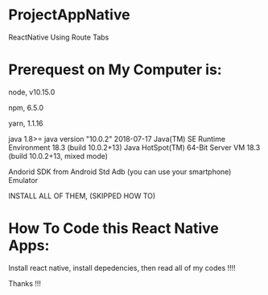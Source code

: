 # ProjectAppNative
ReactNative Using Route Tabs

# Prerequest on My Computer is:

node, 
v10.15.0

npm, 
6.5.0

yarn, 
1.1.16

java 1.8>=
java version "10.0.2" 2018-07-17
Java(TM) SE Runtime Environment 18.3 (build 10.0.2+13)
Java HotSpot(TM) 64-Bit Server VM 18.3 (build 10.0.2+13, mixed mode)

Andorid SDK from Android Std
Adb (you can use your smartphone)
Emulator

INSTALL ALL OF THEM, (SKIPPED HOW TO)

# How To Code this React Native Apps:

Install react native, install depedencies, then read all of my codes !!!!

Thanks !!!
